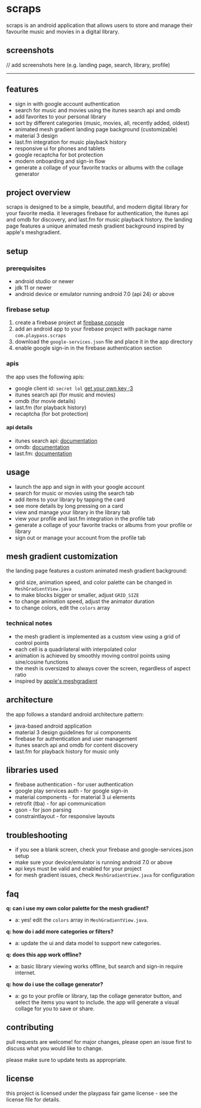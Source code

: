 # scraps

scraps is an android application that allows users to store and manage their favourite music and movies in a digital library.

## screenshots

// add screenshots here (e.g. landing page, search, library, profile)

---

## features

- sign in with google account authentication
- search for music and movies using the itunes search api and omdb
- add favorites to your personal library
- sort by different categories (music, movies, all, recently added, oldest)
- animated mesh gradient landing page background (customizable)
- material 3 design
- last.fm integration for music playback history
- responsive ui for phones and tablets
- google recaptcha for bot protection
- modern onboarding and sign-in flow
- generate a collage of your favorite tracks or albums with the collage generator

## project overview

scraps is designed to be a simple, beautiful, and modern digital library for your favorite media. it leverages firebase for authentication, the itunes api and omdb for discovery, and last.fm for music playback history. the landing page features a unique animated mesh gradient background inspired by apple's meshgradient.

## setup

### prerequisites

- android studio or newer
- jdk 11 or newer
- android device or emulator running android 7.0 (api 24) or above

### firebase setup

1. create a firebase project at [firebase console](https://console.firebase.google.com/)
2. add an android app to your firebase project with package name `com.playpass.scraps`
3. download the `google-services.json` file and place it in the app directory
4. enable google sign-in in the firebase authentication section

### apis

the app uses the following apis:
- google client id: `secret lol` [get your own key ;3](https://console.cloud.google.com/)
- itunes search api (for music and movies)
- omdb (for movie details)
- last.fm (for playback history)
- recaptcha (for bot protection)

#### api details
- itunes search api: [documentation](https://developer.apple.com/library/archive/documentation/AudioVideo/Conceptual/iTuneSearchAPI/index.html)
- omdb: [documentation](https://www.omdbapi.com/)
- last.fm: [documentation](https://www.last.fm/api)

## usage

- launch the app and sign in with your google account
- search for music or movies using the search tab
- add items to your library by tapping the card
- see more details by long pressing on a card
- view and manage your library in the library tab
- view your profile and last.fm integration in the profile tab
- generate a collage of your favorite tracks or albums from your profile or library
- sign out or manage your account from the profile tab

## mesh gradient customization

the landing page features a custom animated mesh gradient background:
- grid size, animation speed, and color palette can be changed in `MeshGradientView.java`
- to make blocks bigger or smaller, adjust `GRID_SIZE`
- to change animation speed, adjust the animator duration
- to change colors, edit the `colors` array

### technical notes
- the mesh gradient is implemented as a custom view using a grid of control points
- each cell is a quadrilateral with interpolated color
- animation is achieved by smoothly moving control points using sine/cosine functions
- the mesh is oversized to always cover the screen, regardless of aspect ratio
- inspired by [apple's meshgradient](https://developer.apple.com/documentation/swiftui/meshgradient)

## architecture

the app follows a standard android architecture pattern:
- java-based android application
- material 3 design guidelines for ui components
- firebase for authentication and user management
- itunes search api and omdb for content discovery
- last.fm for playback history for music only

## libraries used

- firebase authentication - for user authentication
- google play services auth - for google sign-in
- material components - for material 3 ui elements
- retrofit (tba) - for api communication
- gson - for json parsing
- constraintlayout - for responsive layouts

## troubleshooting

- if you see a blank screen, check your firebase and google-services.json setup
- make sure your device/emulator is running android 7.0 or above
- api keys must be valid and enabled for your project
- for mesh gradient issues, check `MeshGradientView.java` for configuration

## faq

**q: can i use my own color palette for the mesh gradient?**
- a: yes! edit the `colors` array in `MeshGradientView.java`.

**q: how do i add more categories or filters?**
- a: update the ui and data model to support new categories.

**q: does this app work offline?**
- a: basic library viewing works offline, but search and sign-in require internet.

**q: how do i use the collage generator?**
- a: go to your profile or library, tap the collage generator button, and select the items you want to include. the app will generate a visual collage for you to save or share.

## contributing

pull requests are welcome! for major changes, please open an issue first to discuss what you would like to change.

please make sure to update tests as appropriate.

## license

this project is licensed under the playpass fair game license - see the license file for details.

